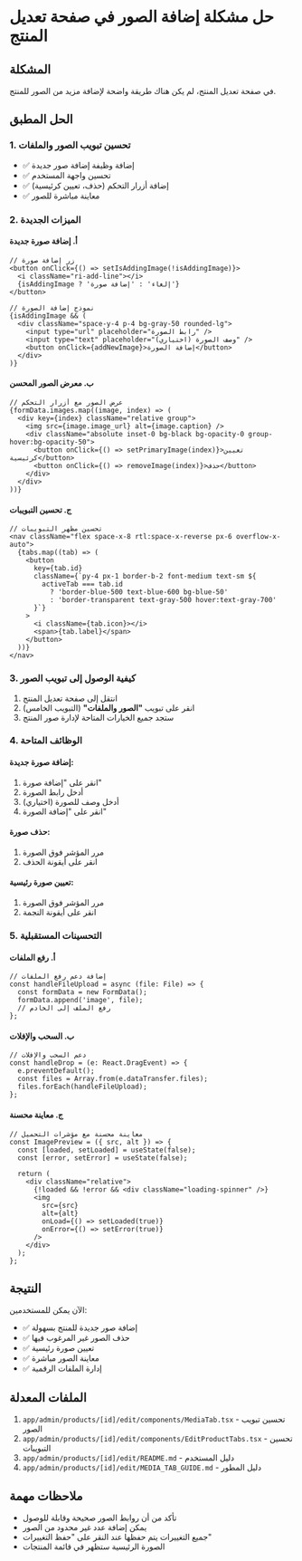 # حل مشكلة إضافة الصور في صفحة تعديل المنتج

## المشكلة
في صفحة تعديل المنتج، لم يكن هناك طريقة واضحة لإضافة مزيد من الصور للمنتج.

## الحل المطبق

### 1. تحسين تبويب الصور والملفات
- ✅ إضافة وظيفة إضافة صور جديدة
- ✅ تحسين واجهة المستخدم
- ✅ إضافة أزرار التحكم (حذف، تعيين كرئيسية)
- ✅ معاينة مباشرة للصور

### 2. الميزات الجديدة

#### أ. إضافة صورة جديدة
```tsx
// زر إضافة صورة
<button onClick={() => setIsAddingImage(!isAddingImage)}>
  <i className="ri-add-line"></i>
  {isAddingImage ? 'إلغاء' : 'إضافة صورة'}
</button>

// نموذج إضافة الصورة
{isAddingImage && (
  <div className="space-y-4 p-4 bg-gray-50 rounded-lg">
    <input type="url" placeholder="رابط الصورة" />
    <input type="text" placeholder="وصف الصورة (اختياري)" />
    <button onClick={addNewImage}>إضافة الصورة</button>
  </div>
)}
```

#### ب. معرض الصور المحسن
```tsx
// عرض الصور مع أزرار التحكم
{formData.images.map((image, index) => (
  <div key={index} className="relative group">
    <img src={image.image_url} alt={image.caption} />
    <div className="absolute inset-0 bg-black bg-opacity-0 group-hover:bg-opacity-50">
      <button onClick={() => setPrimaryImage(index)}>تعيين كرئيسية</button>
      <button onClick={() => removeImage(index)}>حذف</button>
    </div>
  </div>
))}
```

#### ج. تحسين التبويبات
```tsx
// تحسين مظهر التبويبات
<nav className="flex space-x-8 rtl:space-x-reverse px-6 overflow-x-auto">
  {tabs.map((tab) => (
    <button
      key={tab.id}
      className={`py-4 px-1 border-b-2 font-medium text-sm ${
        activeTab === tab.id
          ? 'border-blue-500 text-blue-600 bg-blue-50'
          : 'border-transparent text-gray-500 hover:text-gray-700'
      }`}
    >
      <i className={tab.icon}></i>
      <span>{tab.label}</span>
    </button>
  ))}
</nav>
```

### 3. كيفية الوصول إلى تبويب الصور

1. انتقل إلى صفحة تعديل المنتج
2. انقر على تبويب **"الصور والملفات"** (التبويب الخامس)
3. ستجد جميع الخيارات المتاحة لإدارة صور المنتج

### 4. الوظائف المتاحة

#### إضافة صورة جديدة:
1. انقر على "إضافة صورة"
2. أدخل رابط الصورة
3. (اختياري) أدخل وصف للصورة
4. انقر على "إضافة الصورة"

#### حذف صورة:
1. مرر المؤشر فوق الصورة
2. انقر على أيقونة الحذف

#### تعيين صورة رئيسية:
1. مرر المؤشر فوق الصورة
2. انقر على أيقونة النجمة

### 5. التحسينات المستقبلية

#### أ. رفع الملفات
```tsx
// إضافة دعم رفع الملفات
const handleFileUpload = async (file: File) => {
  const formData = new FormData();
  formData.append('image', file);
  // رفع الملف إلى الخادم
};
```

#### ب. السحب والإفلات
```tsx
// دعم السحب والإفلات
const handleDrop = (e: React.DragEvent) => {
  e.preventDefault();
  const files = Array.from(e.dataTransfer.files);
  files.forEach(handleFileUpload);
};
```

#### ج. معاينة محسنة
```tsx
// معاينة محسنة مع مؤشرات التحميل
const ImagePreview = ({ src, alt }) => {
  const [loaded, setLoaded] = useState(false);
  const [error, setError] = useState(false);
  
  return (
    <div className="relative">
      {!loaded && !error && <div className="loading-spinner" />}
      <img
        src={src}
        alt={alt}
        onLoad={() => setLoaded(true)}
        onError={() => setError(true)}
      />
    </div>
  );
};
```

## النتيجة

الآن يمكن للمستخدمين:
- ✅ إضافة صور جديدة للمنتج بسهولة
- ✅ حذف الصور غير المرغوب فيها
- ✅ تعيين صورة رئيسية
- ✅ معاينة الصور مباشرة
- ✅ إدارة الملفات الرقمية

## الملفات المعدلة

1. `app/admin/products/[id]/edit/components/MediaTab.tsx` - تحسين تبويب الصور
2. `app/admin/products/[id]/edit/components/EditProductTabs.tsx` - تحسين التبويبات
3. `app/admin/products/[id]/edit/README.md` - دليل المستخدم
4. `app/admin/products/[id]/edit/MEDIA_TAB_GUIDE.md` - دليل المطور

## ملاحظات مهمة

- تأكد من أن روابط الصور صحيحة وقابلة للوصول
- يمكن إضافة عدد غير محدود من الصور
- جميع التغييرات يتم حفظها عند النقر على "حفظ التغييرات"
- الصورة الرئيسية ستظهر في قائمة المنتجات 